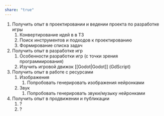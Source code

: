 ```yaml
---
share: "true"
---
```


1.  Получить опыт в проектировании и ведении проекта по разработке игры
	1. Конвертирование идей в в ТЗ
	2. Поиск инструментов и подходов к проектированию
	3. Формирование списка задач
2. Получить опыт в разработке игр 
	1. Особенности разработки игр (с точки зрения программирования)
	2. Изучить игровой движок [[Godot|Godot]] (GdScript)
3. Получить опыт в работе с ресурсами 
	1. Изображения
		1. Попробовать генерировать изображения нeйронками
	2. Звук
		1. Попробовать генерировать звуки/музыку нeйронками
4. Получить опыт в продвижении и публикации
	1.  ?
	2.  ?
